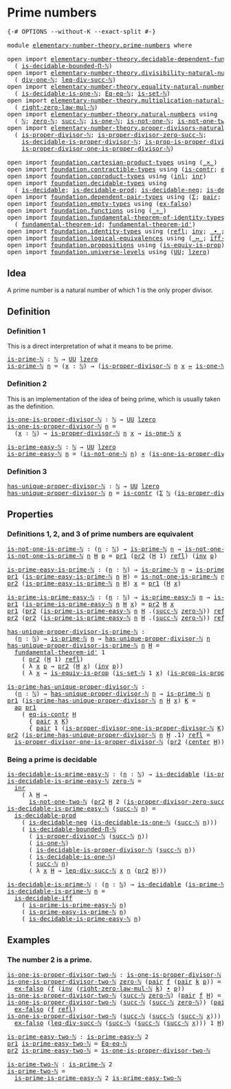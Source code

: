 # Prime numbers

<pre class="Agda"><a id="26" class="Symbol">{-#</a> <a id="30" class="Keyword">OPTIONS</a> <a id="38" class="Pragma">--without-K</a> <a id="50" class="Pragma">--exact-split</a> <a id="64" class="Symbol">#-}</a>

<a id="69" class="Keyword">module</a> <a id="76" href="elementary-number-theory.prime-numbers.html" class="Module">elementary-number-theory.prime-numbers</a> <a id="115" class="Keyword">where</a>

<a id="122" class="Keyword">open</a> <a id="127" class="Keyword">import</a> <a id="134" href="elementary-number-theory.decidable-dependent-function-types.html" class="Module">elementary-number-theory.decidable-dependent-function-types</a> <a id="194" class="Keyword">using</a>
  <a id="202" class="Symbol">(</a> <a id="204" href="elementary-number-theory.decidable-dependent-function-types.html#2229" class="Function">is-decidable-bounded-Π-ℕ</a><a id="228" class="Symbol">)</a>
<a id="230" class="Keyword">open</a> <a id="235" class="Keyword">import</a> <a id="242" href="elementary-number-theory.divisibility-natural-numbers.html" class="Module">elementary-number-theory.divisibility-natural-numbers</a> <a id="296" class="Keyword">using</a>
  <a id="304" class="Symbol">(</a> <a id="306" href="elementary-number-theory.divisibility-natural-numbers.html#2494" class="Function">div-one-ℕ</a><a id="315" class="Symbol">;</a> <a id="317" href="elementary-number-theory.divisibility-natural-numbers.html#7836" class="Function">leq-div-succ-ℕ</a><a id="331" class="Symbol">)</a>
<a id="333" class="Keyword">open</a> <a id="338" class="Keyword">import</a> <a id="345" href="elementary-number-theory.equality-natural-numbers.html" class="Module">elementary-number-theory.equality-natural-numbers</a> <a id="395" class="Keyword">using</a>
  <a id="403" class="Symbol">(</a> <a id="405" href="elementary-number-theory.equality-natural-numbers.html#3154" class="Function">is-decidable-is-one-ℕ</a><a id="426" class="Symbol">;</a> <a id="428" href="elementary-number-theory.equality-natural-numbers.html#1960" class="Function">Eq-eq-ℕ</a><a id="435" class="Symbol">;</a> <a id="437" href="elementary-number-theory.equality-natural-numbers.html#2180" class="Function">is-set-ℕ</a><a id="445" class="Symbol">)</a>
<a id="447" class="Keyword">open</a> <a id="452" class="Keyword">import</a> <a id="459" href="elementary-number-theory.multiplication-natural-numbers.html" class="Module">elementary-number-theory.multiplication-natural-numbers</a> <a id="515" class="Keyword">using</a>
  <a id="523" class="Symbol">(</a> <a id="525" href="elementary-number-theory.multiplication-natural-numbers.html#1733" class="Function">right-zero-law-mul-ℕ</a><a id="545" class="Symbol">)</a>
<a id="547" class="Keyword">open</a> <a id="552" class="Keyword">import</a> <a id="559" href="elementary-number-theory.natural-numbers.html" class="Module">elementary-number-theory.natural-numbers</a> <a id="600" class="Keyword">using</a>
  <a id="608" class="Symbol">(</a> <a id="610" href="elementary-number-theory.natural-numbers.html#1438" class="Datatype">ℕ</a><a id="611" class="Symbol">;</a> <a id="613" href="elementary-number-theory.natural-numbers.html#1459" class="InductiveConstructor">zero-ℕ</a><a id="619" class="Symbol">;</a> <a id="621" href="elementary-number-theory.natural-numbers.html#1472" class="InductiveConstructor">succ-ℕ</a><a id="627" class="Symbol">;</a> <a id="629" href="elementary-number-theory.natural-numbers.html#1982" class="Function">is-one-ℕ</a><a id="637" class="Symbol">;</a> <a id="639" href="elementary-number-theory.natural-numbers.html#2074" class="Function">is-not-one-ℕ</a><a id="651" class="Symbol">;</a> <a id="653" href="elementary-number-theory.natural-numbers.html#3689" class="Function">is-not-one-two-ℕ</a><a id="669" class="Symbol">)</a>
<a id="671" class="Keyword">open</a> <a id="676" class="Keyword">import</a> <a id="683" href="elementary-number-theory.proper-divisors-natural-numbers.html" class="Module">elementary-number-theory.proper-divisors-natural-numbers</a> <a id="740" class="Keyword">using</a>
  <a id="748" class="Symbol">(</a> <a id="750" href="elementary-number-theory.proper-divisors-natural-numbers.html#1474" class="Function">is-proper-divisor-ℕ</a><a id="769" class="Symbol">;</a> <a id="771" href="elementary-number-theory.proper-divisors-natural-numbers.html#1796" class="Function">is-proper-divisor-zero-succ-ℕ</a><a id="800" class="Symbol">;</a>
    <a id="806" href="elementary-number-theory.proper-divisors-natural-numbers.html#1563" class="Function">is-decidable-is-proper-divisor-ℕ</a><a id="838" class="Symbol">;</a> <a id="840" href="elementary-number-theory.proper-divisors-natural-numbers.html#2242" class="Function">is-prop-is-proper-divisor-ℕ</a><a id="867" class="Symbol">;</a>
    <a id="873" href="elementary-number-theory.proper-divisors-natural-numbers.html#2624" class="Function">is-proper-divisor-one-is-proper-divisor-ℕ</a><a id="914" class="Symbol">)</a>
    
<a id="921" class="Keyword">open</a> <a id="926" class="Keyword">import</a> <a id="933" href="foundation.cartesian-product-types.html" class="Module">foundation.cartesian-product-types</a> <a id="968" class="Keyword">using</a> <a id="974" class="Symbol">(</a><a id="975" href="foundation-core.cartesian-product-types.html#577" class="Function Operator">_×_</a><a id="978" class="Symbol">)</a>
<a id="980" class="Keyword">open</a> <a id="985" class="Keyword">import</a> <a id="992" href="foundation.contractible-types.html" class="Module">foundation.contractible-types</a> <a id="1022" class="Keyword">using</a> <a id="1028" class="Symbol">(</a><a id="1029" href="foundation-core.contractible-types.html#925" class="Function">is-contr</a><a id="1037" class="Symbol">;</a> <a id="1039" href="foundation-core.contractible-types.html#1232" class="Function">eq-is-contr</a><a id="1050" class="Symbol">;</a> <a id="1052" href="foundation-core.contractible-types.html#1018" class="Function">center</a><a id="1058" class="Symbol">)</a>
<a id="1060" class="Keyword">open</a> <a id="1065" class="Keyword">import</a> <a id="1072" href="foundation.coproduct-types.html" class="Module">foundation.coproduct-types</a> <a id="1099" class="Keyword">using</a> <a id="1105" class="Symbol">(</a><a id="1106" href="foundation.coproduct-types.html#1239" class="InductiveConstructor">inl</a><a id="1109" class="Symbol">;</a> <a id="1111" href="foundation.coproduct-types.html#1262" class="InductiveConstructor">inr</a><a id="1114" class="Symbol">)</a>
<a id="1116" class="Keyword">open</a> <a id="1121" class="Keyword">import</a> <a id="1128" href="foundation.decidable-types.html" class="Module">foundation.decidable-types</a> <a id="1155" class="Keyword">using</a>
  <a id="1163" class="Symbol">(</a> <a id="1165" href="foundation.decidable-types.html#1741" class="Function">is-decidable</a><a id="1177" class="Symbol">;</a> <a id="1179" href="foundation.decidable-types.html#3650" class="Function">is-decidable-prod</a><a id="1196" class="Symbol">;</a> <a id="1198" href="foundation.decidable-types.html#5067" class="Function">is-decidable-neg</a><a id="1214" class="Symbol">;</a> <a id="1216" href="foundation.decidable-types.html#5377" class="Function">is-decidable-iff</a><a id="1232" class="Symbol">)</a>
<a id="1234" class="Keyword">open</a> <a id="1239" class="Keyword">import</a> <a id="1246" href="foundation.dependent-pair-types.html" class="Module">foundation.dependent-pair-types</a> <a id="1278" class="Keyword">using</a> <a id="1284" class="Symbol">(</a><a id="1285" href="foundation-core.dependent-pair-types.html#502" class="Record">Σ</a><a id="1286" class="Symbol">;</a> <a id="1288" href="foundation-core.dependent-pair-types.html#575" class="InductiveConstructor">pair</a><a id="1292" class="Symbol">;</a> <a id="1294" href="foundation-core.dependent-pair-types.html#592" class="Field">pr1</a><a id="1297" class="Symbol">;</a> <a id="1299" href="foundation-core.dependent-pair-types.html#604" class="Field">pr2</a><a id="1302" class="Symbol">)</a>
<a id="1304" class="Keyword">open</a> <a id="1309" class="Keyword">import</a> <a id="1316" href="foundation.empty-types.html" class="Module">foundation.empty-types</a> <a id="1339" class="Keyword">using</a> <a id="1345" class="Symbol">(</a><a id="1346" href="foundation.empty-types.html#1395" class="Function">ex-falso</a><a id="1354" class="Symbol">)</a>
<a id="1356" class="Keyword">open</a> <a id="1361" class="Keyword">import</a> <a id="1368" href="foundation.functions.html" class="Module">foundation.functions</a> <a id="1389" class="Keyword">using</a> <a id="1395" class="Symbol">(</a><a id="1396" href="foundation-core.functions.html#407" class="Function Operator">_∘_</a><a id="1399" class="Symbol">)</a>
<a id="1401" class="Keyword">open</a> <a id="1406" class="Keyword">import</a> <a id="1413" href="foundation.fundamental-theorem-of-identity-types.html" class="Module">foundation.fundamental-theorem-of-identity-types</a> <a id="1462" class="Keyword">using</a>
  <a id="1470" class="Symbol">(</a> <a id="1472" href="foundation-core.fundamental-theorem-of-identity-types.html#1888" class="Function">fundamental-theorem-id</a><a id="1494" class="Symbol">;</a> <a id="1496" href="foundation-core.fundamental-theorem-of-identity-types.html#2160" class="Function">fundamental-theorem-id&#39;</a><a id="1519" class="Symbol">)</a>
<a id="1521" class="Keyword">open</a> <a id="1526" class="Keyword">import</a> <a id="1533" href="foundation.identity-types.html" class="Module">foundation.identity-types</a> <a id="1559" class="Keyword">using</a> <a id="1565" class="Symbol">(</a><a id="1566" href="foundation-core.identity-types.html#694" class="InductiveConstructor">refl</a><a id="1570" class="Symbol">;</a> <a id="1572" href="foundation-core.identity-types.html#1552" class="Function">inv</a><a id="1575" class="Symbol">;</a> <a id="1577" href="foundation-core.identity-types.html#1239" class="Function Operator">_∙_</a><a id="1580" class="Symbol">;</a> <a id="1582" href="foundation-core.identity-types.html#2853" class="Function">ap</a><a id="1584" class="Symbol">)</a>
<a id="1586" class="Keyword">open</a> <a id="1591" class="Keyword">import</a> <a id="1598" href="foundation.logical-equivalences.html" class="Module">foundation.logical-equivalences</a> <a id="1630" class="Keyword">using</a> <a id="1636" class="Symbol">(</a><a id="1637" href="foundation-core.logical-equivalences.html#886" class="Function Operator">_↔_</a><a id="1640" class="Symbol">;</a> <a id="1642" href="foundation-core.logical-equivalences.html#1814" class="Function">iff-equiv</a><a id="1651" class="Symbol">)</a>
<a id="1653" class="Keyword">open</a> <a id="1658" class="Keyword">import</a> <a id="1665" href="foundation.propositions.html" class="Module">foundation.propositions</a> <a id="1689" class="Keyword">using</a> <a id="1695" class="Symbol">(</a><a id="1696" href="foundation-core.propositions.html#3624" class="Function">is-equiv-is-prop</a><a id="1712" class="Symbol">)</a>
<a id="1714" class="Keyword">open</a> <a id="1719" class="Keyword">import</a> <a id="1726" href="foundation.universe-levels.html" class="Module">foundation.universe-levels</a> <a id="1753" class="Keyword">using</a> <a id="1759" class="Symbol">(</a><a id="1760" href="foundation-core.universe-levels.html#222" class="Primitive">UU</a><a id="1762" class="Symbol">;</a> <a id="1764" href="Agda.Primitive.html#764" class="Primitive">lzero</a><a id="1769" class="Symbol">)</a>
</pre>
## Idea

A prime number is a natural number of which 1 is the only proper divisor.

## Definition

### Definition 1

This is a direct interpretation of what it means to be prime.

<pre class="Agda"><a id="is-prime-ℕ"></a><a id="1964" href="elementary-number-theory.prime-numbers.html#1964" class="Function">is-prime-ℕ</a> <a id="1975" class="Symbol">:</a> <a id="1977" href="elementary-number-theory.natural-numbers.html#1438" class="Datatype">ℕ</a> <a id="1979" class="Symbol">→</a> <a id="1981" href="foundation-core.universe-levels.html#222" class="Primitive">UU</a> <a id="1984" href="Agda.Primitive.html#764" class="Primitive">lzero</a>
<a id="1990" href="elementary-number-theory.prime-numbers.html#1964" class="Function">is-prime-ℕ</a> <a id="2001" href="elementary-number-theory.prime-numbers.html#2001" class="Bound">n</a> <a id="2003" class="Symbol">=</a> <a id="2005" class="Symbol">(</a><a id="2006" href="elementary-number-theory.prime-numbers.html#2006" class="Bound">x</a> <a id="2008" class="Symbol">:</a> <a id="2010" href="elementary-number-theory.natural-numbers.html#1438" class="Datatype">ℕ</a><a id="2011" class="Symbol">)</a> <a id="2013" class="Symbol">→</a> <a id="2015" class="Symbol">(</a><a id="2016" href="elementary-number-theory.proper-divisors-natural-numbers.html#1474" class="Function">is-proper-divisor-ℕ</a> <a id="2036" href="elementary-number-theory.prime-numbers.html#2001" class="Bound">n</a> <a id="2038" href="elementary-number-theory.prime-numbers.html#2006" class="Bound">x</a> <a id="2040" href="foundation-core.logical-equivalences.html#886" class="Function Operator">↔</a> <a id="2042" href="elementary-number-theory.natural-numbers.html#1982" class="Function">is-one-ℕ</a> <a id="2051" href="elementary-number-theory.prime-numbers.html#2006" class="Bound">x</a><a id="2052" class="Symbol">)</a>
</pre>
### Definition 2

This is an implementation of the idea of being prime, which is usually taken as the definition.

<pre class="Agda"><a id="is-one-is-proper-divisor-ℕ"></a><a id="2182" href="elementary-number-theory.prime-numbers.html#2182" class="Function">is-one-is-proper-divisor-ℕ</a> <a id="2209" class="Symbol">:</a> <a id="2211" href="elementary-number-theory.natural-numbers.html#1438" class="Datatype">ℕ</a> <a id="2213" class="Symbol">→</a> <a id="2215" href="foundation-core.universe-levels.html#222" class="Primitive">UU</a> <a id="2218" href="Agda.Primitive.html#764" class="Primitive">lzero</a>
<a id="2224" href="elementary-number-theory.prime-numbers.html#2182" class="Function">is-one-is-proper-divisor-ℕ</a> <a id="2251" href="elementary-number-theory.prime-numbers.html#2251" class="Bound">n</a> <a id="2253" class="Symbol">=</a>
  <a id="2257" class="Symbol">(</a><a id="2258" href="elementary-number-theory.prime-numbers.html#2258" class="Bound">x</a> <a id="2260" class="Symbol">:</a> <a id="2262" href="elementary-number-theory.natural-numbers.html#1438" class="Datatype">ℕ</a><a id="2263" class="Symbol">)</a> <a id="2265" class="Symbol">→</a> <a id="2267" href="elementary-number-theory.proper-divisors-natural-numbers.html#1474" class="Function">is-proper-divisor-ℕ</a> <a id="2287" href="elementary-number-theory.prime-numbers.html#2251" class="Bound">n</a> <a id="2289" href="elementary-number-theory.prime-numbers.html#2258" class="Bound">x</a> <a id="2291" class="Symbol">→</a> <a id="2293" href="elementary-number-theory.natural-numbers.html#1982" class="Function">is-one-ℕ</a> <a id="2302" href="elementary-number-theory.prime-numbers.html#2258" class="Bound">x</a>

<a id="is-prime-easy-ℕ"></a><a id="2305" href="elementary-number-theory.prime-numbers.html#2305" class="Function">is-prime-easy-ℕ</a> <a id="2321" class="Symbol">:</a> <a id="2323" href="elementary-number-theory.natural-numbers.html#1438" class="Datatype">ℕ</a> <a id="2325" class="Symbol">→</a> <a id="2327" href="foundation-core.universe-levels.html#222" class="Primitive">UU</a> <a id="2330" href="Agda.Primitive.html#764" class="Primitive">lzero</a>
<a id="2336" href="elementary-number-theory.prime-numbers.html#2305" class="Function">is-prime-easy-ℕ</a> <a id="2352" href="elementary-number-theory.prime-numbers.html#2352" class="Bound">n</a> <a id="2354" class="Symbol">=</a> <a id="2356" class="Symbol">(</a><a id="2357" href="elementary-number-theory.natural-numbers.html#2074" class="Function">is-not-one-ℕ</a> <a id="2370" href="elementary-number-theory.prime-numbers.html#2352" class="Bound">n</a><a id="2371" class="Symbol">)</a> <a id="2373" href="foundation-core.cartesian-product-types.html#577" class="Function Operator">×</a> <a id="2375" class="Symbol">(</a><a id="2376" href="elementary-number-theory.prime-numbers.html#2182" class="Function">is-one-is-proper-divisor-ℕ</a> <a id="2403" href="elementary-number-theory.prime-numbers.html#2352" class="Bound">n</a><a id="2404" class="Symbol">)</a>
</pre>
### Definition 3

<pre class="Agda"><a id="has-unique-proper-divisor-ℕ"></a><a id="2437" href="elementary-number-theory.prime-numbers.html#2437" class="Function">has-unique-proper-divisor-ℕ</a> <a id="2465" class="Symbol">:</a> <a id="2467" href="elementary-number-theory.natural-numbers.html#1438" class="Datatype">ℕ</a> <a id="2469" class="Symbol">→</a> <a id="2471" href="foundation-core.universe-levels.html#222" class="Primitive">UU</a> <a id="2474" href="Agda.Primitive.html#764" class="Primitive">lzero</a>
<a id="2480" href="elementary-number-theory.prime-numbers.html#2437" class="Function">has-unique-proper-divisor-ℕ</a> <a id="2508" href="elementary-number-theory.prime-numbers.html#2508" class="Bound">n</a> <a id="2510" class="Symbol">=</a> <a id="2512" href="foundation-core.contractible-types.html#925" class="Function">is-contr</a> <a id="2521" class="Symbol">(</a><a id="2522" href="foundation-core.dependent-pair-types.html#502" class="Record">Σ</a> <a id="2524" href="elementary-number-theory.natural-numbers.html#1438" class="Datatype">ℕ</a> <a id="2526" class="Symbol">(</a><a id="2527" href="elementary-number-theory.proper-divisors-natural-numbers.html#1474" class="Function">is-proper-divisor-ℕ</a> <a id="2547" href="elementary-number-theory.prime-numbers.html#2508" class="Bound">n</a><a id="2548" class="Symbol">))</a>
</pre>
## Properties

### Definitions 1, 2, and 3 of prime numbers are equivalent

<pre class="Agda"><a id="is-not-one-is-prime-ℕ"></a><a id="2640" href="elementary-number-theory.prime-numbers.html#2640" class="Function">is-not-one-is-prime-ℕ</a> <a id="2662" class="Symbol">:</a> <a id="2664" class="Symbol">(</a><a id="2665" href="elementary-number-theory.prime-numbers.html#2665" class="Bound">n</a> <a id="2667" class="Symbol">:</a> <a id="2669" href="elementary-number-theory.natural-numbers.html#1438" class="Datatype">ℕ</a><a id="2670" class="Symbol">)</a> <a id="2672" class="Symbol">→</a> <a id="2674" href="elementary-number-theory.prime-numbers.html#1964" class="Function">is-prime-ℕ</a> <a id="2685" href="elementary-number-theory.prime-numbers.html#2665" class="Bound">n</a> <a id="2687" class="Symbol">→</a> <a id="2689" href="elementary-number-theory.natural-numbers.html#2074" class="Function">is-not-one-ℕ</a> <a id="2702" href="elementary-number-theory.prime-numbers.html#2665" class="Bound">n</a>
<a id="2704" href="elementary-number-theory.prime-numbers.html#2640" class="Function">is-not-one-is-prime-ℕ</a> <a id="2726" href="elementary-number-theory.prime-numbers.html#2726" class="Bound">n</a> <a id="2728" href="elementary-number-theory.prime-numbers.html#2728" class="Bound">H</a> <a id="2730" href="elementary-number-theory.prime-numbers.html#2730" class="Bound">p</a> <a id="2732" class="Symbol">=</a> <a id="2734" href="foundation-core.dependent-pair-types.html#592" class="Field">pr1</a> <a id="2738" class="Symbol">(</a><a id="2739" href="foundation-core.dependent-pair-types.html#604" class="Field">pr2</a> <a id="2743" class="Symbol">(</a><a id="2744" href="elementary-number-theory.prime-numbers.html#2728" class="Bound">H</a> <a id="2746" class="Number">1</a><a id="2747" class="Symbol">)</a> <a id="2749" href="foundation-core.identity-types.html#694" class="InductiveConstructor">refl</a><a id="2753" class="Symbol">)</a> <a id="2755" class="Symbol">(</a><a id="2756" href="foundation-core.identity-types.html#1552" class="Function">inv</a> <a id="2760" href="elementary-number-theory.prime-numbers.html#2730" class="Bound">p</a><a id="2761" class="Symbol">)</a>

<a id="is-prime-easy-is-prime-ℕ"></a><a id="2764" href="elementary-number-theory.prime-numbers.html#2764" class="Function">is-prime-easy-is-prime-ℕ</a> <a id="2789" class="Symbol">:</a> <a id="2791" class="Symbol">(</a><a id="2792" href="elementary-number-theory.prime-numbers.html#2792" class="Bound">n</a> <a id="2794" class="Symbol">:</a> <a id="2796" href="elementary-number-theory.natural-numbers.html#1438" class="Datatype">ℕ</a><a id="2797" class="Symbol">)</a> <a id="2799" class="Symbol">→</a> <a id="2801" href="elementary-number-theory.prime-numbers.html#1964" class="Function">is-prime-ℕ</a> <a id="2812" href="elementary-number-theory.prime-numbers.html#2792" class="Bound">n</a> <a id="2814" class="Symbol">→</a> <a id="2816" href="elementary-number-theory.prime-numbers.html#2305" class="Function">is-prime-easy-ℕ</a> <a id="2832" href="elementary-number-theory.prime-numbers.html#2792" class="Bound">n</a>
<a id="2834" href="foundation-core.dependent-pair-types.html#592" class="Field">pr1</a> <a id="2838" class="Symbol">(</a><a id="2839" href="elementary-number-theory.prime-numbers.html#2764" class="Function">is-prime-easy-is-prime-ℕ</a> <a id="2864" href="elementary-number-theory.prime-numbers.html#2864" class="Bound">n</a> <a id="2866" href="elementary-number-theory.prime-numbers.html#2866" class="Bound">H</a><a id="2867" class="Symbol">)</a> <a id="2869" class="Symbol">=</a> <a id="2871" href="elementary-number-theory.prime-numbers.html#2640" class="Function">is-not-one-is-prime-ℕ</a> <a id="2893" href="elementary-number-theory.prime-numbers.html#2864" class="Bound">n</a> <a id="2895" href="elementary-number-theory.prime-numbers.html#2866" class="Bound">H</a>
<a id="2897" href="foundation-core.dependent-pair-types.html#604" class="Field">pr2</a> <a id="2901" class="Symbol">(</a><a id="2902" href="elementary-number-theory.prime-numbers.html#2764" class="Function">is-prime-easy-is-prime-ℕ</a> <a id="2927" href="elementary-number-theory.prime-numbers.html#2927" class="Bound">n</a> <a id="2929" href="elementary-number-theory.prime-numbers.html#2929" class="Bound">H</a><a id="2930" class="Symbol">)</a> <a id="2932" href="elementary-number-theory.prime-numbers.html#2932" class="Bound">x</a> <a id="2934" class="Symbol">=</a> <a id="2936" href="foundation-core.dependent-pair-types.html#592" class="Field">pr1</a> <a id="2940" class="Symbol">(</a><a id="2941" href="elementary-number-theory.prime-numbers.html#2929" class="Bound">H</a> <a id="2943" href="elementary-number-theory.prime-numbers.html#2932" class="Bound">x</a><a id="2944" class="Symbol">)</a>

<a id="is-prime-is-prime-easy-ℕ"></a><a id="2947" href="elementary-number-theory.prime-numbers.html#2947" class="Function">is-prime-is-prime-easy-ℕ</a> <a id="2972" class="Symbol">:</a> <a id="2974" class="Symbol">(</a><a id="2975" href="elementary-number-theory.prime-numbers.html#2975" class="Bound">n</a> <a id="2977" class="Symbol">:</a> <a id="2979" href="elementary-number-theory.natural-numbers.html#1438" class="Datatype">ℕ</a><a id="2980" class="Symbol">)</a> <a id="2982" class="Symbol">→</a> <a id="2984" href="elementary-number-theory.prime-numbers.html#2305" class="Function">is-prime-easy-ℕ</a> <a id="3000" href="elementary-number-theory.prime-numbers.html#2975" class="Bound">n</a> <a id="3002" class="Symbol">→</a> <a id="3004" href="elementary-number-theory.prime-numbers.html#1964" class="Function">is-prime-ℕ</a> <a id="3015" href="elementary-number-theory.prime-numbers.html#2975" class="Bound">n</a>
<a id="3017" href="foundation-core.dependent-pair-types.html#592" class="Field">pr1</a> <a id="3021" class="Symbol">(</a><a id="3022" href="elementary-number-theory.prime-numbers.html#2947" class="Function">is-prime-is-prime-easy-ℕ</a> <a id="3047" href="elementary-number-theory.prime-numbers.html#3047" class="Bound">n</a> <a id="3049" href="elementary-number-theory.prime-numbers.html#3049" class="Bound">H</a> <a id="3051" href="elementary-number-theory.prime-numbers.html#3051" class="Bound">x</a><a id="3052" class="Symbol">)</a> <a id="3054" class="Symbol">=</a> <a id="3056" href="foundation-core.dependent-pair-types.html#604" class="Field">pr2</a> <a id="3060" href="elementary-number-theory.prime-numbers.html#3049" class="Bound">H</a> <a id="3062" href="elementary-number-theory.prime-numbers.html#3051" class="Bound">x</a>
<a id="3064" href="foundation-core.dependent-pair-types.html#592" class="Field">pr1</a> <a id="3068" class="Symbol">(</a><a id="3069" href="foundation-core.dependent-pair-types.html#604" class="Field">pr2</a> <a id="3073" class="Symbol">(</a><a id="3074" href="elementary-number-theory.prime-numbers.html#2947" class="Function">is-prime-is-prime-easy-ℕ</a> <a id="3099" href="elementary-number-theory.prime-numbers.html#3099" class="Bound">n</a> <a id="3101" href="elementary-number-theory.prime-numbers.html#3101" class="Bound">H</a> <a id="3103" class="DottedPattern Symbol">.(</a><a id="3105" href="elementary-number-theory.natural-numbers.html#1472" class="DottedPattern InductiveConstructor">succ-ℕ</a> <a id="3112" href="elementary-number-theory.natural-numbers.html#1459" class="DottedPattern InductiveConstructor">zero-ℕ</a><a id="3118" class="DottedPattern Symbol">)</a><a id="3119" class="Symbol">)</a> <a id="3121" href="foundation-core.identity-types.html#694" class="InductiveConstructor">refl</a><a id="3125" class="Symbol">)</a> <a id="3127" href="elementary-number-theory.prime-numbers.html#3127" class="Bound">q</a> <a id="3129" class="Symbol">=</a> <a id="3131" href="foundation-core.dependent-pair-types.html#592" class="Field">pr1</a> <a id="3135" href="elementary-number-theory.prime-numbers.html#3101" class="Bound">H</a> <a id="3137" class="Symbol">(</a><a id="3138" href="foundation-core.identity-types.html#1552" class="Function">inv</a> <a id="3142" href="elementary-number-theory.prime-numbers.html#3127" class="Bound">q</a><a id="3143" class="Symbol">)</a>
<a id="3145" href="foundation-core.dependent-pair-types.html#604" class="Field">pr2</a> <a id="3149" class="Symbol">(</a><a id="3150" href="foundation-core.dependent-pair-types.html#604" class="Field">pr2</a> <a id="3154" class="Symbol">(</a><a id="3155" href="elementary-number-theory.prime-numbers.html#2947" class="Function">is-prime-is-prime-easy-ℕ</a> <a id="3180" href="elementary-number-theory.prime-numbers.html#3180" class="Bound">n</a> <a id="3182" href="elementary-number-theory.prime-numbers.html#3182" class="Bound">H</a> <a id="3184" class="DottedPattern Symbol">.(</a><a id="3186" href="elementary-number-theory.natural-numbers.html#1472" class="DottedPattern InductiveConstructor">succ-ℕ</a> <a id="3193" href="elementary-number-theory.natural-numbers.html#1459" class="DottedPattern InductiveConstructor">zero-ℕ</a><a id="3199" class="DottedPattern Symbol">)</a><a id="3200" class="Symbol">)</a> <a id="3202" href="foundation-core.identity-types.html#694" class="InductiveConstructor">refl</a><a id="3206" class="Symbol">)</a> <a id="3208" class="Symbol">=</a> <a id="3210" href="elementary-number-theory.divisibility-natural-numbers.html#2494" class="Function">div-one-ℕ</a> <a id="3220" href="elementary-number-theory.prime-numbers.html#3180" class="Bound">n</a>

<a id="has-unique-proper-divisor-is-prime-ℕ"></a><a id="3223" href="elementary-number-theory.prime-numbers.html#3223" class="Function">has-unique-proper-divisor-is-prime-ℕ</a> <a id="3260" class="Symbol">:</a>
  <a id="3264" class="Symbol">(</a><a id="3265" href="elementary-number-theory.prime-numbers.html#3265" class="Bound">n</a> <a id="3267" class="Symbol">:</a> <a id="3269" href="elementary-number-theory.natural-numbers.html#1438" class="Datatype">ℕ</a><a id="3270" class="Symbol">)</a> <a id="3272" class="Symbol">→</a> <a id="3274" href="elementary-number-theory.prime-numbers.html#1964" class="Function">is-prime-ℕ</a> <a id="3285" href="elementary-number-theory.prime-numbers.html#3265" class="Bound">n</a> <a id="3287" class="Symbol">→</a> <a id="3289" href="elementary-number-theory.prime-numbers.html#2437" class="Function">has-unique-proper-divisor-ℕ</a> <a id="3317" href="elementary-number-theory.prime-numbers.html#3265" class="Bound">n</a>
<a id="3319" href="elementary-number-theory.prime-numbers.html#3223" class="Function">has-unique-proper-divisor-is-prime-ℕ</a> <a id="3356" href="elementary-number-theory.prime-numbers.html#3356" class="Bound">n</a> <a id="3358" href="elementary-number-theory.prime-numbers.html#3358" class="Bound">H</a> <a id="3360" class="Symbol">=</a>
  <a id="3364" href="foundation-core.fundamental-theorem-of-identity-types.html#2160" class="Function">fundamental-theorem-id&#39;</a> <a id="3388" class="Number">1</a>
    <a id="3394" class="Symbol">(</a> <a id="3396" href="foundation-core.dependent-pair-types.html#604" class="Field">pr2</a> <a id="3400" class="Symbol">(</a><a id="3401" href="elementary-number-theory.prime-numbers.html#3358" class="Bound">H</a> <a id="3403" class="Number">1</a><a id="3404" class="Symbol">)</a> <a id="3406" href="foundation-core.identity-types.html#694" class="InductiveConstructor">refl</a><a id="3410" class="Symbol">)</a>
    <a id="3416" class="Symbol">(</a> <a id="3418" class="Symbol">λ</a> <a id="3420" href="elementary-number-theory.prime-numbers.html#3420" class="Bound">x</a> <a id="3422" href="elementary-number-theory.prime-numbers.html#3422" class="Bound">p</a> <a id="3424" class="Symbol">→</a> <a id="3426" href="foundation-core.dependent-pair-types.html#604" class="Field">pr2</a> <a id="3430" class="Symbol">(</a><a id="3431" href="elementary-number-theory.prime-numbers.html#3358" class="Bound">H</a> <a id="3433" href="elementary-number-theory.prime-numbers.html#3420" class="Bound">x</a><a id="3434" class="Symbol">)</a> <a id="3436" class="Symbol">(</a><a id="3437" href="foundation-core.identity-types.html#1552" class="Function">inv</a> <a id="3441" href="elementary-number-theory.prime-numbers.html#3422" class="Bound">p</a><a id="3442" class="Symbol">))</a>
    <a id="3449" class="Symbol">(</a> <a id="3451" class="Symbol">λ</a> <a id="3453" href="elementary-number-theory.prime-numbers.html#3453" class="Bound">x</a> <a id="3455" class="Symbol">→</a> <a id="3457" href="foundation-core.propositions.html#3624" class="Function">is-equiv-is-prop</a> <a id="3474" class="Symbol">(</a><a id="3475" href="elementary-number-theory.equality-natural-numbers.html#2180" class="Function">is-set-ℕ</a> <a id="3484" class="Number">1</a> <a id="3486" href="elementary-number-theory.prime-numbers.html#3453" class="Bound">x</a><a id="3487" class="Symbol">)</a> <a id="3489" class="Symbol">(</a><a id="3490" href="elementary-number-theory.proper-divisors-natural-numbers.html#2242" class="Function">is-prop-is-proper-divisor-ℕ</a> <a id="3518" href="elementary-number-theory.prime-numbers.html#3356" class="Bound">n</a> <a id="3520" href="elementary-number-theory.prime-numbers.html#3453" class="Bound">x</a><a id="3521" class="Symbol">)</a> <a id="3523" class="Symbol">(λ</a> <a id="3526" href="elementary-number-theory.prime-numbers.html#3526" class="Bound">p</a> <a id="3528" class="Symbol">→</a> <a id="3530" href="foundation-core.identity-types.html#1552" class="Function">inv</a> <a id="3534" class="Symbol">(</a><a id="3535" href="foundation-core.dependent-pair-types.html#592" class="Field">pr1</a> <a id="3539" class="Symbol">(</a><a id="3540" href="elementary-number-theory.prime-numbers.html#3358" class="Bound">H</a> <a id="3542" href="elementary-number-theory.prime-numbers.html#3453" class="Bound">x</a><a id="3543" class="Symbol">)</a> <a id="3545" href="elementary-number-theory.prime-numbers.html#3526" class="Bound">p</a><a id="3546" class="Symbol">)))</a>

<a id="is-prime-has-unique-proper-divisor-ℕ"></a><a id="3551" href="elementary-number-theory.prime-numbers.html#3551" class="Function">is-prime-has-unique-proper-divisor-ℕ</a> <a id="3588" class="Symbol">:</a>
  <a id="3592" class="Symbol">(</a><a id="3593" href="elementary-number-theory.prime-numbers.html#3593" class="Bound">n</a> <a id="3595" class="Symbol">:</a> <a id="3597" href="elementary-number-theory.natural-numbers.html#1438" class="Datatype">ℕ</a><a id="3598" class="Symbol">)</a> <a id="3600" class="Symbol">→</a> <a id="3602" href="elementary-number-theory.prime-numbers.html#2437" class="Function">has-unique-proper-divisor-ℕ</a> <a id="3630" href="elementary-number-theory.prime-numbers.html#3593" class="Bound">n</a> <a id="3632" class="Symbol">→</a> <a id="3634" href="elementary-number-theory.prime-numbers.html#1964" class="Function">is-prime-ℕ</a> <a id="3645" href="elementary-number-theory.prime-numbers.html#3593" class="Bound">n</a>
<a id="3647" href="foundation-core.dependent-pair-types.html#592" class="Field">pr1</a> <a id="3651" class="Symbol">(</a><a id="3652" href="elementary-number-theory.prime-numbers.html#3551" class="Function">is-prime-has-unique-proper-divisor-ℕ</a> <a id="3689" href="elementary-number-theory.prime-numbers.html#3689" class="Bound">n</a> <a id="3691" href="elementary-number-theory.prime-numbers.html#3691" class="Bound">H</a> <a id="3693" href="elementary-number-theory.prime-numbers.html#3693" class="Bound">x</a><a id="3694" class="Symbol">)</a> <a id="3696" href="elementary-number-theory.prime-numbers.html#3696" class="Bound">K</a> <a id="3698" class="Symbol">=</a>
  <a id="3702" href="foundation-core.identity-types.html#2853" class="Function">ap</a> <a id="3705" href="foundation-core.dependent-pair-types.html#592" class="Field">pr1</a>
    <a id="3713" class="Symbol">(</a> <a id="3715" href="foundation-core.contractible-types.html#1232" class="Function">eq-is-contr</a> <a id="3727" href="elementary-number-theory.prime-numbers.html#3691" class="Bound">H</a>
      <a id="3735" class="Symbol">{</a> <a id="3737" href="foundation-core.dependent-pair-types.html#575" class="InductiveConstructor">pair</a> <a id="3742" href="elementary-number-theory.prime-numbers.html#3693" class="Bound">x</a> <a id="3744" href="elementary-number-theory.prime-numbers.html#3696" class="Bound">K</a><a id="3745" class="Symbol">}</a>
      <a id="3753" class="Symbol">{</a> <a id="3755" href="foundation-core.dependent-pair-types.html#575" class="InductiveConstructor">pair</a> <a id="3760" class="Number">1</a> <a id="3762" class="Symbol">(</a><a id="3763" href="elementary-number-theory.proper-divisors-natural-numbers.html#2624" class="Function">is-proper-divisor-one-is-proper-divisor-ℕ</a> <a id="3805" href="elementary-number-theory.prime-numbers.html#3696" class="Bound">K</a><a id="3806" class="Symbol">)})</a>
<a id="3810" href="foundation-core.dependent-pair-types.html#604" class="Field">pr2</a> <a id="3814" class="Symbol">(</a><a id="3815" href="elementary-number-theory.prime-numbers.html#3551" class="Function">is-prime-has-unique-proper-divisor-ℕ</a> <a id="3852" href="elementary-number-theory.prime-numbers.html#3852" class="Bound">n</a> <a id="3854" href="elementary-number-theory.prime-numbers.html#3854" class="Bound">H</a> <a id="3856" class="DottedPattern Symbol">.</a><a id="3857" class="DottedPattern Number">1</a><a id="3858" class="Symbol">)</a> <a id="3860" href="foundation-core.identity-types.html#694" class="InductiveConstructor">refl</a> <a id="3865" class="Symbol">=</a>
  <a id="3869" href="elementary-number-theory.proper-divisors-natural-numbers.html#2624" class="Function">is-proper-divisor-one-is-proper-divisor-ℕ</a> <a id="3911" class="Symbol">(</a><a id="3912" href="foundation-core.dependent-pair-types.html#604" class="Field">pr2</a> <a id="3916" class="Symbol">(</a><a id="3917" href="foundation-core.contractible-types.html#1018" class="Function">center</a> <a id="3924" href="elementary-number-theory.prime-numbers.html#3854" class="Bound">H</a><a id="3925" class="Symbol">))</a>
</pre>
### Being a prime is decidable

<pre class="Agda"><a id="is-decidable-is-prime-easy-ℕ"></a><a id="3973" href="elementary-number-theory.prime-numbers.html#3973" class="Function">is-decidable-is-prime-easy-ℕ</a> <a id="4002" class="Symbol">:</a> <a id="4004" class="Symbol">(</a><a id="4005" href="elementary-number-theory.prime-numbers.html#4005" class="Bound">n</a> <a id="4007" class="Symbol">:</a> <a id="4009" href="elementary-number-theory.natural-numbers.html#1438" class="Datatype">ℕ</a><a id="4010" class="Symbol">)</a> <a id="4012" class="Symbol">→</a> <a id="4014" href="foundation.decidable-types.html#1741" class="Function">is-decidable</a> <a id="4027" class="Symbol">(</a><a id="4028" href="elementary-number-theory.prime-numbers.html#2305" class="Function">is-prime-easy-ℕ</a> <a id="4044" href="elementary-number-theory.prime-numbers.html#4005" class="Bound">n</a><a id="4045" class="Symbol">)</a>
<a id="4047" href="elementary-number-theory.prime-numbers.html#3973" class="Function">is-decidable-is-prime-easy-ℕ</a> <a id="4076" href="elementary-number-theory.natural-numbers.html#1459" class="InductiveConstructor">zero-ℕ</a> <a id="4083" class="Symbol">=</a>
  <a id="4087" href="foundation.coproduct-types.html#1262" class="InductiveConstructor">inr</a>
    <a id="4095" class="Symbol">(</a> <a id="4097" class="Symbol">λ</a> <a id="4099" href="elementary-number-theory.prime-numbers.html#4099" class="Bound">H</a> <a id="4101" class="Symbol">→</a>
      <a id="4109" href="elementary-number-theory.natural-numbers.html#3689" class="Function">is-not-one-two-ℕ</a> <a id="4126" class="Symbol">(</a><a id="4127" href="foundation-core.dependent-pair-types.html#604" class="Field">pr2</a> <a id="4131" href="elementary-number-theory.prime-numbers.html#4099" class="Bound">H</a> <a id="4133" class="Number">2</a> <a id="4135" class="Symbol">(</a><a id="4136" href="elementary-number-theory.proper-divisors-natural-numbers.html#1796" class="Function">is-proper-divisor-zero-succ-ℕ</a> <a id="4166" class="Number">1</a><a id="4167" class="Symbol">)))</a>
<a id="4171" href="elementary-number-theory.prime-numbers.html#3973" class="Function">is-decidable-is-prime-easy-ℕ</a> <a id="4200" class="Symbol">(</a><a id="4201" href="elementary-number-theory.natural-numbers.html#1472" class="InductiveConstructor">succ-ℕ</a> <a id="4208" href="elementary-number-theory.prime-numbers.html#4208" class="Bound">n</a><a id="4209" class="Symbol">)</a> <a id="4211" class="Symbol">=</a>
  <a id="4215" href="foundation.decidable-types.html#3650" class="Function">is-decidable-prod</a>
    <a id="4237" class="Symbol">(</a> <a id="4239" href="foundation.decidable-types.html#5067" class="Function">is-decidable-neg</a> <a id="4256" class="Symbol">(</a><a id="4257" href="elementary-number-theory.equality-natural-numbers.html#3154" class="Function">is-decidable-is-one-ℕ</a> <a id="4279" class="Symbol">(</a><a id="4280" href="elementary-number-theory.natural-numbers.html#1472" class="InductiveConstructor">succ-ℕ</a> <a id="4287" href="elementary-number-theory.prime-numbers.html#4208" class="Bound">n</a><a id="4288" class="Symbol">)))</a>
    <a id="4296" class="Symbol">(</a> <a id="4298" href="elementary-number-theory.decidable-dependent-function-types.html#2229" class="Function">is-decidable-bounded-Π-ℕ</a>
      <a id="4329" class="Symbol">(</a> <a id="4331" href="elementary-number-theory.proper-divisors-natural-numbers.html#1474" class="Function">is-proper-divisor-ℕ</a> <a id="4351" class="Symbol">(</a><a id="4352" href="elementary-number-theory.natural-numbers.html#1472" class="InductiveConstructor">succ-ℕ</a> <a id="4359" href="elementary-number-theory.prime-numbers.html#4208" class="Bound">n</a><a id="4360" class="Symbol">))</a>
      <a id="4369" class="Symbol">(</a> <a id="4371" href="elementary-number-theory.natural-numbers.html#1982" class="Function">is-one-ℕ</a><a id="4379" class="Symbol">)</a>
      <a id="4387" class="Symbol">(</a> <a id="4389" href="elementary-number-theory.proper-divisors-natural-numbers.html#1563" class="Function">is-decidable-is-proper-divisor-ℕ</a> <a id="4422" class="Symbol">(</a><a id="4423" href="elementary-number-theory.natural-numbers.html#1472" class="InductiveConstructor">succ-ℕ</a> <a id="4430" href="elementary-number-theory.prime-numbers.html#4208" class="Bound">n</a><a id="4431" class="Symbol">))</a>
      <a id="4440" class="Symbol">(</a> <a id="4442" href="elementary-number-theory.equality-natural-numbers.html#3154" class="Function">is-decidable-is-one-ℕ</a><a id="4463" class="Symbol">)</a>
      <a id="4471" class="Symbol">(</a> <a id="4473" href="elementary-number-theory.natural-numbers.html#1472" class="InductiveConstructor">succ-ℕ</a> <a id="4480" href="elementary-number-theory.prime-numbers.html#4208" class="Bound">n</a><a id="4481" class="Symbol">)</a>
      <a id="4489" class="Symbol">(</a> <a id="4491" class="Symbol">λ</a> <a id="4493" href="elementary-number-theory.prime-numbers.html#4493" class="Bound">x</a> <a id="4495" href="elementary-number-theory.prime-numbers.html#4495" class="Bound">H</a> <a id="4497" class="Symbol">→</a> <a id="4499" href="elementary-number-theory.divisibility-natural-numbers.html#7836" class="Function">leq-div-succ-ℕ</a> <a id="4514" href="elementary-number-theory.prime-numbers.html#4493" class="Bound">x</a> <a id="4516" href="elementary-number-theory.prime-numbers.html#4208" class="Bound">n</a> <a id="4518" class="Symbol">(</a><a id="4519" href="foundation-core.dependent-pair-types.html#604" class="Field">pr2</a> <a id="4523" href="elementary-number-theory.prime-numbers.html#4495" class="Bound">H</a><a id="4524" class="Symbol">)))</a>

<a id="is-decidable-is-prime-ℕ"></a><a id="4529" href="elementary-number-theory.prime-numbers.html#4529" class="Function">is-decidable-is-prime-ℕ</a> <a id="4553" class="Symbol">:</a> <a id="4555" class="Symbol">(</a><a id="4556" href="elementary-number-theory.prime-numbers.html#4556" class="Bound">n</a> <a id="4558" class="Symbol">:</a> <a id="4560" href="elementary-number-theory.natural-numbers.html#1438" class="Datatype">ℕ</a><a id="4561" class="Symbol">)</a> <a id="4563" class="Symbol">→</a> <a id="4565" href="foundation.decidable-types.html#1741" class="Function">is-decidable</a> <a id="4578" class="Symbol">(</a><a id="4579" href="elementary-number-theory.prime-numbers.html#1964" class="Function">is-prime-ℕ</a> <a id="4590" href="elementary-number-theory.prime-numbers.html#4556" class="Bound">n</a><a id="4591" class="Symbol">)</a>
<a id="4593" href="elementary-number-theory.prime-numbers.html#4529" class="Function">is-decidable-is-prime-ℕ</a> <a id="4617" href="elementary-number-theory.prime-numbers.html#4617" class="Bound">n</a> <a id="4619" class="Symbol">=</a>
  <a id="4623" href="foundation.decidable-types.html#5377" class="Function">is-decidable-iff</a>
    <a id="4644" class="Symbol">(</a> <a id="4646" href="elementary-number-theory.prime-numbers.html#2947" class="Function">is-prime-is-prime-easy-ℕ</a> <a id="4671" href="elementary-number-theory.prime-numbers.html#4617" class="Bound">n</a><a id="4672" class="Symbol">)</a>
    <a id="4678" class="Symbol">(</a> <a id="4680" href="elementary-number-theory.prime-numbers.html#2764" class="Function">is-prime-easy-is-prime-ℕ</a> <a id="4705" href="elementary-number-theory.prime-numbers.html#4617" class="Bound">n</a><a id="4706" class="Symbol">)</a>
    <a id="4712" class="Symbol">(</a> <a id="4714" href="elementary-number-theory.prime-numbers.html#3973" class="Function">is-decidable-is-prime-easy-ℕ</a> <a id="4743" href="elementary-number-theory.prime-numbers.html#4617" class="Bound">n</a><a id="4744" class="Symbol">)</a>
</pre>
## Examples

### The number 2 is a prime.

<pre class="Agda"><a id="is-one-is-proper-divisor-two-ℕ"></a><a id="4802" href="elementary-number-theory.prime-numbers.html#4802" class="Function">is-one-is-proper-divisor-two-ℕ</a> <a id="4833" class="Symbol">:</a> <a id="4835" href="elementary-number-theory.prime-numbers.html#2182" class="Function">is-one-is-proper-divisor-ℕ</a> <a id="4862" class="Number">2</a>
<a id="4864" href="elementary-number-theory.prime-numbers.html#4802" class="Function">is-one-is-proper-divisor-two-ℕ</a> <a id="4895" href="elementary-number-theory.natural-numbers.html#1459" class="InductiveConstructor">zero-ℕ</a> <a id="4902" class="Symbol">(</a><a id="4903" href="foundation-core.dependent-pair-types.html#575" class="InductiveConstructor">pair</a> <a id="4908" href="elementary-number-theory.prime-numbers.html#4908" class="Bound">f</a> <a id="4910" class="Symbol">(</a><a id="4911" href="foundation-core.dependent-pair-types.html#575" class="InductiveConstructor">pair</a> <a id="4916" href="elementary-number-theory.prime-numbers.html#4916" class="Bound">k</a> <a id="4918" href="elementary-number-theory.prime-numbers.html#4918" class="Bound">p</a><a id="4919" class="Symbol">))</a> <a id="4922" class="Symbol">=</a>
  <a id="4926" href="foundation.empty-types.html#1395" class="Function">ex-falso</a> <a id="4935" class="Symbol">(</a><a id="4936" href="elementary-number-theory.prime-numbers.html#4908" class="Bound">f</a> <a id="4938" class="Symbol">(</a><a id="4939" href="foundation-core.identity-types.html#1552" class="Function">inv</a> <a id="4943" class="Symbol">(</a><a id="4944" href="elementary-number-theory.multiplication-natural-numbers.html#1733" class="Function">right-zero-law-mul-ℕ</a> <a id="4965" href="elementary-number-theory.prime-numbers.html#4916" class="Bound">k</a><a id="4966" class="Symbol">)</a> <a id="4968" href="foundation-core.identity-types.html#1239" class="Function Operator">∙</a> <a id="4970" href="elementary-number-theory.prime-numbers.html#4918" class="Bound">p</a><a id="4971" class="Symbol">))</a>
<a id="4974" href="elementary-number-theory.prime-numbers.html#4802" class="Function">is-one-is-proper-divisor-two-ℕ</a> <a id="5005" class="Symbol">(</a><a id="5006" href="elementary-number-theory.natural-numbers.html#1472" class="InductiveConstructor">succ-ℕ</a> <a id="5013" href="elementary-number-theory.natural-numbers.html#1459" class="InductiveConstructor">zero-ℕ</a><a id="5019" class="Symbol">)</a> <a id="5021" class="Symbol">(</a><a id="5022" href="foundation-core.dependent-pair-types.html#575" class="InductiveConstructor">pair</a> <a id="5027" href="elementary-number-theory.prime-numbers.html#5027" class="Bound">f</a> <a id="5029" href="elementary-number-theory.prime-numbers.html#5029" class="Bound">H</a><a id="5030" class="Symbol">)</a> <a id="5032" class="Symbol">=</a> <a id="5034" href="foundation-core.identity-types.html#694" class="InductiveConstructor">refl</a>
<a id="5039" href="elementary-number-theory.prime-numbers.html#4802" class="Function">is-one-is-proper-divisor-two-ℕ</a> <a id="5070" class="Symbol">(</a><a id="5071" href="elementary-number-theory.natural-numbers.html#1472" class="InductiveConstructor">succ-ℕ</a> <a id="5078" class="Symbol">(</a><a id="5079" href="elementary-number-theory.natural-numbers.html#1472" class="InductiveConstructor">succ-ℕ</a> <a id="5086" href="elementary-number-theory.natural-numbers.html#1459" class="InductiveConstructor">zero-ℕ</a><a id="5092" class="Symbol">))</a> <a id="5095" class="Symbol">(</a><a id="5096" href="foundation-core.dependent-pair-types.html#575" class="InductiveConstructor">pair</a> <a id="5101" href="elementary-number-theory.prime-numbers.html#5101" class="Bound">f</a> <a id="5103" href="elementary-number-theory.prime-numbers.html#5103" class="Bound">H</a><a id="5104" class="Symbol">)</a> <a id="5106" class="Symbol">=</a>
  <a id="5110" href="foundation.empty-types.html#1395" class="Function">ex-falso</a> <a id="5119" class="Symbol">(</a><a id="5120" href="elementary-number-theory.prime-numbers.html#5101" class="Bound">f</a> <a id="5122" href="foundation-core.identity-types.html#694" class="InductiveConstructor">refl</a><a id="5126" class="Symbol">)</a>
<a id="5128" href="elementary-number-theory.prime-numbers.html#4802" class="Function">is-one-is-proper-divisor-two-ℕ</a> <a id="5159" class="Symbol">(</a><a id="5160" href="elementary-number-theory.natural-numbers.html#1472" class="InductiveConstructor">succ-ℕ</a> <a id="5167" class="Symbol">(</a><a id="5168" href="elementary-number-theory.natural-numbers.html#1472" class="InductiveConstructor">succ-ℕ</a> <a id="5175" class="Symbol">(</a><a id="5176" href="elementary-number-theory.natural-numbers.html#1472" class="InductiveConstructor">succ-ℕ</a> <a id="5183" href="elementary-number-theory.prime-numbers.html#5183" class="Bound">x</a><a id="5184" class="Symbol">)))</a> <a id="5188" class="Symbol">(</a><a id="5189" href="foundation-core.dependent-pair-types.html#575" class="InductiveConstructor">pair</a> <a id="5194" href="elementary-number-theory.prime-numbers.html#5194" class="Bound">f</a> <a id="5196" href="elementary-number-theory.prime-numbers.html#5196" class="Bound">H</a><a id="5197" class="Symbol">)</a> <a id="5199" class="Symbol">=</a>
  <a id="5203" href="foundation.empty-types.html#1395" class="Function">ex-falso</a> <a id="5212" class="Symbol">(</a><a id="5213" href="elementary-number-theory.divisibility-natural-numbers.html#7836" class="Function">leq-div-succ-ℕ</a> <a id="5228" class="Symbol">(</a><a id="5229" href="elementary-number-theory.natural-numbers.html#1472" class="InductiveConstructor">succ-ℕ</a> <a id="5236" class="Symbol">(</a><a id="5237" href="elementary-number-theory.natural-numbers.html#1472" class="InductiveConstructor">succ-ℕ</a> <a id="5244" class="Symbol">(</a><a id="5245" href="elementary-number-theory.natural-numbers.html#1472" class="InductiveConstructor">succ-ℕ</a> <a id="5252" href="elementary-number-theory.prime-numbers.html#5183" class="Bound">x</a><a id="5253" class="Symbol">)))</a> <a id="5257" class="Number">1</a> <a id="5259" href="elementary-number-theory.prime-numbers.html#5196" class="Bound">H</a><a id="5260" class="Symbol">)</a>
  
<a id="is-prime-easy-two-ℕ"></a><a id="5265" href="elementary-number-theory.prime-numbers.html#5265" class="Function">is-prime-easy-two-ℕ</a> <a id="5285" class="Symbol">:</a> <a id="5287" href="elementary-number-theory.prime-numbers.html#2305" class="Function">is-prime-easy-ℕ</a> <a id="5303" class="Number">2</a>
<a id="5305" href="foundation-core.dependent-pair-types.html#592" class="Field">pr1</a> <a id="5309" href="elementary-number-theory.prime-numbers.html#5265" class="Function">is-prime-easy-two-ℕ</a> <a id="5329" class="Symbol">=</a> <a id="5331" href="elementary-number-theory.equality-natural-numbers.html#1960" class="Function">Eq-eq-ℕ</a>
<a id="5339" href="foundation-core.dependent-pair-types.html#604" class="Field">pr2</a> <a id="5343" href="elementary-number-theory.prime-numbers.html#5265" class="Function">is-prime-easy-two-ℕ</a> <a id="5363" class="Symbol">=</a> <a id="5365" href="elementary-number-theory.prime-numbers.html#4802" class="Function">is-one-is-proper-divisor-two-ℕ</a>

<a id="is-prime-two-ℕ"></a><a id="5397" href="elementary-number-theory.prime-numbers.html#5397" class="Function">is-prime-two-ℕ</a> <a id="5412" class="Symbol">:</a> <a id="5414" href="elementary-number-theory.prime-numbers.html#1964" class="Function">is-prime-ℕ</a> <a id="5425" class="Number">2</a>
<a id="5427" href="elementary-number-theory.prime-numbers.html#5397" class="Function">is-prime-two-ℕ</a> <a id="5442" class="Symbol">=</a>
  <a id="5446" href="elementary-number-theory.prime-numbers.html#2947" class="Function">is-prime-is-prime-easy-ℕ</a> <a id="5471" class="Number">2</a> <a id="5473" href="elementary-number-theory.prime-numbers.html#5265" class="Function">is-prime-easy-two-ℕ</a>
</pre>